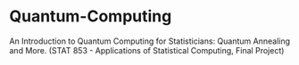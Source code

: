 # Quantum-Computing
 An Introduction to Quantum Computing for Statisticians: Quantum Annealing and More. (STAT 853 - Applications of Statistical Computing, Final Project)
